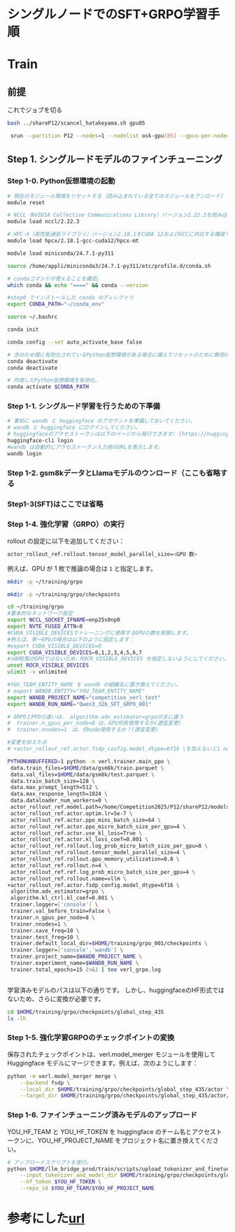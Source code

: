 # シングルノードでのSFT+GRPO学習手順
# Train

## 前提

これでジョブを切る
```sh
bash ../shareP12/scancel_hatakeyama.sh gpu85
```


```sh
 srun --partition P12 --nodes=1 --nodelist osk-gpu[85] --gpus-per-node=8  --cpus-per-task=240 --time=08:00:00 --pty bash -i
```


## Step 1. シングルードモデルのファインチューニング

### Step 1-0.  Python仮想環境の起動

``` sh
# 現在のモジュール環境をリセットする（読み込まれている全てのモジュールをアンロード）
module reset

# NCCL（NVIDIA Collective Communications Library）バージョン2.22.3を読み込む
module load nccl/2.22.3

# HPC-X（高性能通信ライブラリ）バージョン2.18.1をCUDA 12およびGCCに対応する構成で読み込む
module load hpcx/2.18.1-gcc-cuda12/hpcx-mt

module load miniconda/24.7.1-py311

source /home/appli/miniconda3/24.7.1-py311/etc/profile.d/conda.sh

# condaコマンドが使えることを確認。
which conda && echo "====" && conda --version

#step0 でインストールした conda のディレクトリ
export CONDA_PATH="~/conda_env"

source ~/.bashrc

conda init

conda config --set auto_activate_base false

# 念のため既に有効化されているPython仮想環境がある場合に備えてリセットのために無効化する。
conda deactivate
conda deactivate

# 作成したPython仮想環境を有効化。
conda activate $CONDA_PATH

```

### Step 1-1. シングルード学習を行うための下準備
``` sh
# 事前に wandb と huggingface のアカウントを準備しておいてください。
# wandb と huggingface にログインしてください。
# huggingfaceのアクセストークンは以下のページから発行できます: [https://huggingface.co/settings/tokens](https://huggingface.co/settings/tokens)
huggingface-cli login
#wandb は自動的にアクセストークン入力用のURLを表示します。
wandb login
```

### Step 1-2. gsm8kデータとLlamaモデルのウンロード（ここも省略する

### Step1-3(SFT)はここでは省略

### Step 1-4. 強化学習（GRPO）の実行

rollout の設定に以下を追加してください：

```sh
actor_rollout_ref.rollout.tensor_model_parallel_size=<GPU 数>
```

例えば、GPU が 1 枚で推論の場合は `1` と指定します。

``` sh
mkdir -p ~/training/grpo

mkdir -p ~/training/grpo/checkpoints

cd ~/training/grpo
#基本的なネットワーク設定
export NCCL_SOCKET_IFNAME=enp25s0np0
export NVTE_FUSED_ATTN=0
#CUDA_VISIBLE_DEVICESでトレーニングに使用するGPUの数を制御します。
#例えば、単一GPUの場合は以下のように設定します：
#export CUDA_VISIBLE_DEVICES=0
export CUDA_VISIBLE_DEVICES=0,1,2,3,4,5,6,7
#※AMD製のGPUではないため、ROCR_VISIBLE_DEVICES を指定しないようにしてください。指定するとエラーになります。
unset ROCR_VISIBLE_DEVICES
ulimit -v unlimited

#YOU_TEAM_ENTITY_NAME を wandb の組織名に置き換えてください。
# export WANDB_ENTITY="YOU_TEAM_ENTITY_NAME"
export WANDB_PROJECT_NAME="competition_verl_test"
export WANDB_RUN_NAME="Qwen3_32b_SFT_GRPO_001"

# GRPOとPPOの違いは、 algorithm.adv_estimator=grpoが主に違う
#  trainer.n_gpus_per_node=8 は、GPU何枚使用するか(適宜変更)
#  trainer.nnodes=1　は、何node使用するか？(適宜変更)

#変更を加えた点
# +actor_rollout_ref.actor.fsdp_config.model_dtype=bf16 \を加えないと1 node 8GPUでもOOMしてしまうので注意

PYTHONUNBUFFERED=1 python -m verl.trainer.main_ppo \
 data.train_files=$HOME/data/gsm8k/train.parquet \
 data.val_files=$HOME/data/gsm8k/test.parquet \
 data.train_batch_size=128 \
 data.max_prompt_length=512 \
 data.max_response_length=1024 \
 data.dataloader_num_workers=0 \
 actor_rollout_ref.model.path=/home/Competition2025/P12/shareP12/models/Qwen3-32B \
 actor_rollout_ref.actor.optim.lr=5e-7 \
 actor_rollout_ref.actor.ppo_mini_batch_size=64 \
 actor_rollout_ref.actor.ppo_micro_batch_size_per_gpu=4 \
 actor_rollout_ref.actor.use_kl_loss=True \
 actor_rollout_ref.actor.kl_loss_coef=0.001 \
 actor_rollout_ref.rollout.log_prob_micro_batch_size_per_gpu=8 \
 actor_rollout_ref.rollout.tensor_model_parallel_size=4 \
 actor_rollout_ref.rollout.gpu_memory_utilization=0.8 \
 actor_rollout_ref.rollout.n=4 \
 actor_rollout_ref.ref.log_prob_micro_batch_size_per_gpu=4 \
 actor_rollout_ref.rollout.name=vllm \
+actor_rollout_ref.actor.fsdp_config.model_dtype=bf16 \
 algorithm.adv_estimator=grpo \
 algorithm.kl_ctrl.kl_coef=0.001 \
 trainer.logger=['console'] \
 trainer.val_before_train=False \
 trainer.n_gpus_per_node=8 \
 trainer.nnodes=1 \
 trainer.save_freq=10 \
 trainer.test_freq=10 \
 trainer.default_local_dir=$HOME/training/grpo_001/checkpoints \
 trainer.logger=['console','wandb'] \
 trainer.project_name=$WANDB_PROJECT_NAME \
 trainer.experiment_name=$WANDB_RUN_NAME \
 trainer.total_epochs=15 2>&1 | tee verl_grpo.log 



```
学習済みモデルのパスは以下の通りです。
しかし、huggingfaceのHF形式ではないため、さらに変換が必要です。
```sh
cd $HOME/training/grpo/checkpoints/global_step_435
ls -lh
```

### Step 1-5. 強化学習GRPOのチェックポイントの変換

保存されたチェックポイントは、verl.model_merger モジュールを使用して Huggingface モデルにマージできます。例えば、次のようにします：
```sh
python -m verl.model_merger merge \
    --backend fsdp \
    --local_dir $HOME/training/grpo/checkpoints/global_step_435/actor \
    --target_dir $HOME/training/grpo/checkpoints/global_step_435/actor/huggingface
```

### Step 1-6. ファインチューニング済みモデルのアップロード
YOU_HF_TEAM と YOU_HF_TOKEN を huggingface のチーム名とアクセストークンに、YOU_HF_PROJECT_NAME をプロジェクト名に置き換えてください。

```sh
# アップロードスクリプトを実行。
python $HOME/llm_bridge_prod/train/scripts/upload_tokenizer_and_finetuned_model_to_huggingface_hub.py \
    --input_tokenizer_and_model_dir $HOME/training/grpo/checkpoints/global_step_435/actor/huggingface \
    --hf_token $YOU_HF_TOKEN \
    --repo_id $YOU_HF_TEAM/$YOU_HF_PROJECT_NAME
```



# 参考にした[url](https://verl.readthedocs.io/en/latest/algo/grpo.html)